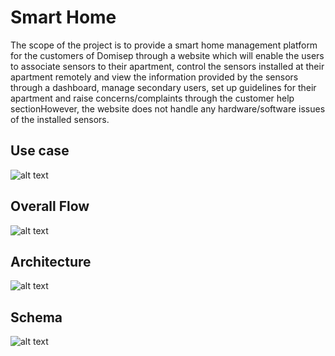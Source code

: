Smart Home
====================================

The scope of the project is to provide a smart home management platform for the customers of Domisep through a website which will enable the users to associate sensors to their apartment, control the sensors installed at their apartment remotely and view the information provided by the sensors through a dashboard, manage secondary users, set up guidelines for their apartment and raise concerns/complaints through the customer help sectionHowever, the website does not handle any hardware/software issues of the installed sensors.


Use case 
-------------

![alt text](https://github.com/pareeksp47/SmartHome/blob/develop/src/main/resources/static/images/usecase.PNG?raw=true)

Overall Flow 
-------------

![alt text](https://github.com/pareeksp47/SmartHome/blob/develop/src/main/resources/static/images/OverallFlow.PNG?raw=true)


Architecture 
-------------

![alt text](https://github.com/pareeksp47/SmartHome/blob/develop/src/main/resources/static/images/architecture.PNG?raw=true)


Schema
-------------

![alt text](https://github.com/pareeksp47/SmartHome/blob/develop/src/main/resources/static/images/schema.PNG?raw=true)